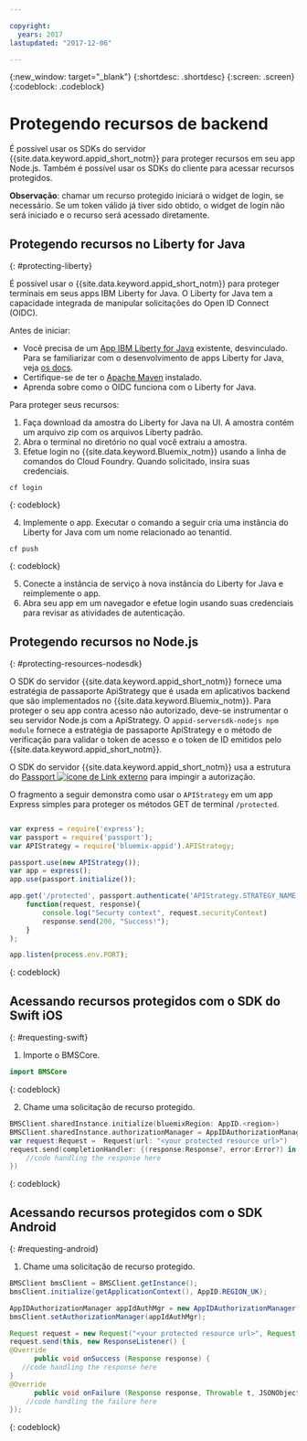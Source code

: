 ```yaml
---

copyright:
  years: 2017
lastupdated: "2017-12-06"

---
```

{:new_window: target="_blank"}
{:shortdesc: .shortdesc}
{:screen: .screen}
{:codeblock: .codeblock}


# Protegendo recursos de backend

É possível usar os SDKs do servidor {{site.data.keyword.appid_short_notm}} para proteger recursos em seu app Node.js. Também é possível usar os SDKs do cliente para acessar recursos protegidos.

**Observação**: chamar um recurso protegido iniciará o widget de login, se necessário. Se um token válido já tiver sido obtido, o widget de login não será iniciado e o recurso será acessado diretamente.

## Protegendo recursos no Liberty for Java
{: #protecting-liberty}

É possível usar o {{site.data.keyword.appid_short_notm}} para proteger terminais em
seus apps IBM Liberty for Java. O Liberty for Java tem a capacidade integrada de manipular solicitações
do Open ID Connect (OIDC).

Antes de iniciar:
* Você precisa de um [App IBM Liberty for Java](https://console.bluemix.net/catalog/starters/liberty-for-java) existente, desvinculado. Para se familiarizar com o desenvolvimento de
apps Liberty for Java, veja [os docs](/docs/runtimes/liberty/index.html).
* Certifique-se de ter o [Apache Maven](https://maven.apache.org/download.cgi) instalado.
* Aprenda sobre como o OIDC funciona com o Liberty for Java.

Para proteger seus recursos:

1. Faça download da amostra do Liberty for Java na UI. A amostra contém um arquivo zip com
os arquivos Liberty padrão.
2. Abra o terminal no diretório no qual você extraiu a amostra.
3. Efetue login no {{site.data.keyword.Bluemix_notm}} usando a linha de comandos do
Cloud Foundry. Quando solicitado, insira suas credenciais.

  ```
  cf login
  ```
  {: codeblock}

4. Implemente o app. Executar o comando a seguir cria uma instância do Liberty for Java com um nome relacionado ao tenantid.

  ```
  cf push
  ```
  {: codeblock}

5. Conecte a instância de serviço à nova instância do Liberty for Java e reimplemente o app.
6. Abra seu app em um navegador e efetue login usando suas credenciais para revisar as atividades de autenticação.

## Protegendo recursos no Node.js
{: #protecting-resources-nodesdk}

O SDK do servidor {{site.data.keyword.appid_short_notm}} fornece uma estratégia de passaporte ApiStrategy que é usada em aplicativos backend que são implementados no {{site.data.keyword.Bluemix_notm}}. Para proteger o seu app contra acesso não autorizado, deve-se instrumentar o seu servidor Node.js com a
ApiStrategy. O `appid-serversdk-nodejs npm module` fornece a estratégia de passaporte ApiStrategy e o método de verificação para validar o token de
acesso e o token de ID emitidos pelo {{site.data.keyword.appid_short_notm}}.

O SDK do servidor {{site.data.keyword.appid_short_notm}} usa a estrutura do <a href="http://passportjs.org/" target="_blank">Passport
<img src="../../icons/launch-glyph.svg" alt="ícone de Link externo"></a> para impingir a autorização.

O fragmento a seguir demonstra como usar o `APIStrategy` em um app Express simples para proteger os métodos GET de terminal `/protected`.

  ```JavaScript

  var express = require('express');
  var passport = require('passport');
  var APIStrategy = require('bluemix-appid').APIStrategy;

  passport.use(new APIStrategy());
  var app = express();
  app.use(passport.initialize());

  app.get('/protected', passport.authenticate('APIStrategy.STRATEGY_NAME', {session: false }),
      function(request, response){
          console.log("Securty context", request.securityContext)    
          response.send(200, "Success!");
      }
  );

  app.listen(process.env.PORT);
  ```
  {: codeblock}


## Acessando recursos protegidos com o SDK do Swift iOS
{: #requesting-swift}

1. Importe o BMSCore.

  ```swift
  import BMSCore
  ```
  {: codeblock}

2. Chame uma solicitação de recurso protegido.

  ```swift
  BMSClient.sharedInstance.initialize(bluemixRegion: AppID.<region>)
  BMSClient.sharedInstance.authorizationManager = AppIDAuthorizationManager(appid:AppID.sharedInstance)
  var request:Request =  Request(url: "<your protected resource url>")
  request.send(completionHandler: {(response:Response?, error:Error?) in
      //code handling the response here
  })
  ```
  {: codeblock}


## Acessando recursos protegidos com o SDK Android
{: #requesting-android}

1. Chame uma solicitação de recurso protegido.

  ```java
  BMSClient bmsClient = BMSClient.getInstance();
  bmsClient.initialize(getApplicationContext(), AppID.REGION_UK);

  AppIDAuthorizationManager appIdAuthMgr = new AppIDAuthorizationManager(AppID.getInstance())
  bmsClient.setAuthorizationManager(appIdAuthMgr);

  Request request = new Request("<your protected resource url>", Request.GET);
  request.send(this, new ResponseListener() {
  @Override
		public void onSuccess (Response response) {
     //code handling the response here
  }
  @Override
		public void onFailure (Response response, Throwable t, JSONObject extendedInfo) {
      //code handling the failure here
  });
  ```
  {: codeblock}
